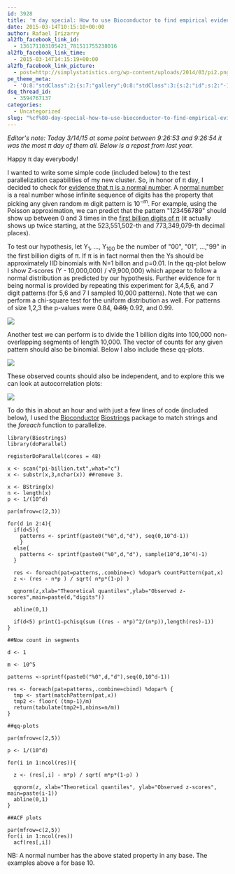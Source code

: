```yaml
---
id: 3928
title: 'π day special: How to use Bioconductor to find empirical evidence in support of π being a normal number'
date: 2015-03-14T10:15:10+00:00
author: Rafael Irizarry
al2fb_facebook_link_id:
  - 136171103105421_781511755238016
al2fb_facebook_link_time:
  - 2015-03-14T14:15:19+00:00
al2fb_facebook_link_picture:
  - post=http://simplystatistics.org/wp-content/uploads/2014/03/pi2.png
pe_theme_meta:
  - 'O:8:"stdClass":2:{s:7:"gallery";O:8:"stdClass":3:{s:2:"id";s:2:"-1";s:5:"width";s:0:"";s:6:"height";s:0:"";}s:5:"video";O:8:"stdClass":1:{s:2:"id";s:2:"-1";}}'
dsq_thread_id:
  - 3594767137
categories:
  - Uncategorized
slug: "%cf%80-day-special-how-to-use-bioconductor-to-find-empirical-evidence-in-support-of-%cf%80-being-a-normal-number"
---
```


_Editor's note: Today 3/14/15 at some point between 9:26:53 and 9:26:54 it was the most π day of them all. Below is a repost from last year._

Happy π day everybody!

I wanted to write some simple code (included below) to the test parallelization capabilities of my new cluster. So, in honor of π day, I decided to check for [evidence that π is a normal number](http://www.davidhbailey.com/dhbpapers/normality.pdf). A [normal number](http://en.wikipedia.org/wiki/Normal_number) is a real number whose infinite sequence of digits has the property that picking any given random m digit pattern is 10<sup>−m</sup>. For example, using the Poisson approximation, we can predict that the pattern "123456789" should show up between 0 and 3 times in the [first billion digits of π](http://stuff.mit.edu/afs/sipb/contrib/pi/) (it actually shows up twice starting, at the 523,551,502-th and 773,349,079-th decimal places).

To test our hypothesis, let Y<sub>1</sub>, ..., Y<sub>100</sub> be the number of "00", "01", ...,"99" in the first billion digits of π. If π is in fact normal then the Ys should be approximately IID binomials with N=1 billon and p=0.01. In the qq-plot below I show Z-scores (Y - 10,000,000) / √9,900,000) which appear to follow a normal distribution as predicted by our hypothesis. Further evidence for π being normal is provided by repeating this experiment for 3,4,5,6, and 7 digit patterns (for 5,6 and 7 I sampled 10,000 patterns). Note that we can perform a chi-square test for the uniform distribution as well. For patterns of size 1,2,3 the p-values were 0.84, <del>0.89,</del> 0.92, and 0.99.

![](https://raw.githubusercontent.com/simplystats/simplystats.github.io/master/wp-content/uploads/2014/03/pi2.png)

Another test we can perform is to divide the 1 billion digits into 100,000 non-overlapping segments of length 10,000. The vector of counts for any given pattern should also be binomial. Below I also include these qq-plots.

![](https://raw.githubusercontent.com/simplystats/simplystats.github.io/master/wp-content/uploads/2014/03/pi21.png)

These observed counts should also be independent, and to explore this we can look at autocorrelation plots:


![](https://raw.githubusercontent.com/simplystats/simplystats.github.io/master/wp-content/uploads/2014/03/piacf1.png)

To do this in about an hour and with just a few lines of code (included below), I used the [Bioconductor](http://www.bioconductor.org/) [Biostrings](http://www.bioconductor.org/packages/release/bioc/html/Biostrings.html) package to match strings and the _foreach_ function to parallelize.

```{r}
library(Biostrings)
library(doParallel)

registerDoParallel(cores = 48)

x <- scan("pi-billion.txt",what="c")
x <- substr(x,3,nchar(x)) ##remove 3.

x <- BString(x)
n <- length(x)
p <- 1/(10^d)

par(mfrow=c(2,3))

for(d in 2:4){
  if(d<5){
    patterns <- sprintf(paste0("%0",d,"d"), seq(0,10^d-1))
    } 
  else{
    patterns <- sprintf(paste0("%0",d,"d"), sample(10^d,10^4)-1)
  }

  res <- foreach(pat=patterns,.combine=c) %dopar% countPattern(pat,x)
  z <- (res - n*p ) / sqrt( n*p*(1-p) )

  qqnorm(z,xlab="Theoretical quantiles",ylab="Observed z-scores",main=paste(d,"digits"))

  abline(0,1)

  if(d<5) print(1-pchisq(sum ((res - n*p)^2/(n*p)),length(res)-1))
}

##Now count in segments

d <- 1

m <- 10^5

patterns <-sprintf(paste0("%0",d,"d"),seq(0,10^d-1))

res <- foreach(pat=patterns,.combine=cbind) %dopar% { 
  tmp <- start(matchPattern(pat,x))
  tmp2 <- floor( (tmp-1)/m)
  return(tabulate(tmp2+1,nbins=n/m))
}

##qq-plots

par(mfrow=c(2,5))

p <- 1/(10^d)

for(i in 1:ncol(res)){

  z <- (res[,i] - m*p) / sqrt( m*p*(1-p) )
  
  qqnorm(z, xlab="Theoretical quantiles", ylab="Observed z-scores", main=paste(i-1))
  abline(0,1)
}

##ACF plots

par(mfrow=c(2,5))
for(i in 1:ncol(res)) 
  acf(res[,i])
```
NB: A normal number has the above stated property in any base. The examples above a for base 10.
